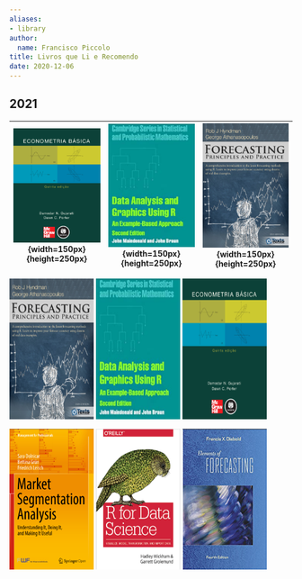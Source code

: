 ```yaml
---
aliases:
- library
author:
  name: Francisco Piccolo
title: Livros que Li e Recomendo
date: 2020-12-06
---
```


## 2021

|![](./library_images/basic_econometrics_gujarati.png){width=150px}{height=250px}|![](./library_images/data_analysis_and_graphics_using_R.png){width=150px}{height=250px}|![](./library_images/forecasting_principles_and_practices.png){width=150px}{height=250px}|
|:---:|:---:|:---:|


<div float="left">
  <img src="./library_images/forecasting_principles_and_practices.png" style="width: 150px; height: 250px" />
  <img src="./library_images/data_analysis_and_graphics_using_R.png" style="width: 150px; height: 250px" />
  <img src="./library_images/basic_econometrics_gujarati.png" style="width: 150px; height: 250px" />
</div>


<p float="left">
  <img src="./library_images/market_segmentation_analysis.png" style="width: 150px; height: 250px" />
  <img src="./library_images/r_for_data_science.png" style="width: 150px; height: 250px" />
  <img src="./library_images/elements_of_forecasting.png" style="width: 150px; height: 250px" />
</p>

